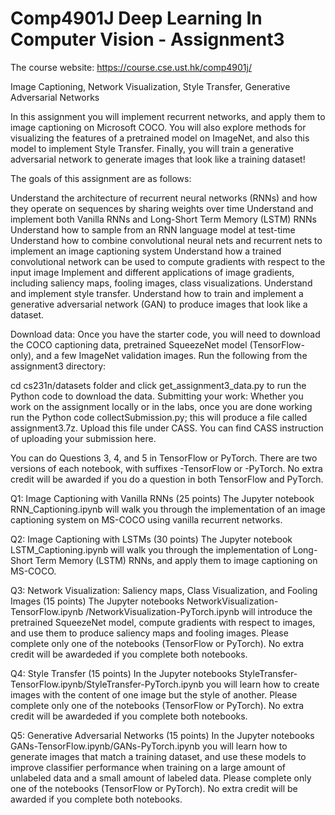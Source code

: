 # Comp4901J Deep Learning In Computer Vision - Assignment3

The course website: https://course.cse.ust.hk/comp4901j/

Image Captioning, Network Visualization, Style Transfer, Generative Adversarial Networks

In this assignment you will implement recurrent networks, and apply them to image captioning on Microsoft COCO. You will also explore methods for visualizing the features of a pretrained model on ImageNet, and also this model to implement Style Transfer. Finally, you will train a generative adversarial network to generate images that look like a training dataset!

The goals of this assignment are as follows:

Understand the architecture of recurrent neural networks (RNNs) and how they operate on sequences by sharing weights over time
Understand and implement both Vanilla RNNs and Long-Short Term Memory (LSTM) RNNs
Understand how to sample from an RNN language model at test-time
Understand how to combine convolutional neural nets and recurrent nets to implement an image captioning system
Understand how a trained convolutional network can be used to compute gradients with respect to the input image
Implement and different applications of image gradients, including saliency maps, fooling images, class visualizations.
Understand and implement style transfer.
Understand how to train and implement a generative adversarial network (GAN) to produce images that look like a dataset.

Download data:
Once you have the starter code, you will need to download the COCO captioning data, pretrained SqueezeNet model (TensorFlow-only), and a few ImageNet validation images. Run the following from the assignment3 directory:

cd cs231n/datasets folder and click get_assignment3_data.py to run the Python code to download the data.
Submitting your work:
Whether you work on the assignment locally or in the labs, once you are done working run the Python code collectSubmission.py; this will produce a file called assignment3.7z. Upload this file under CASS. You can find CASS instruction of uploading your submission here.

You can do Questions 3, 4, and 5 in TensorFlow or PyTorch. There are two versions of each notebook, with suffixes -TensorFlow or -PyTorch. No extra credit will be awarded if you do a question in both TensorFlow and PyTorch.

Q1: Image Captioning with Vanilla RNNs (25 points)
The Jupyter notebook RNN_Captioning.ipynb will walk you through the implementation of an image captioning system on MS-COCO using vanilla recurrent networks.

Q2: Image Captioning with LSTMs (30 points)
The Jupyter notebook LSTM_Captioning.ipynb will walk you through the implementation of Long-Short Term Memory (LSTM) RNNs, and apply them to image captioning on MS-COCO.

Q3: Network Visualization: Saliency maps, Class Visualization, and Fooling Images (15 points)
The Jupyter notebooks NetworkVisualization-TensorFlow.ipynb /NetworkVisualization-PyTorch.ipynb will introduce the pretrained SqueezeNet model, compute gradients with respect to images, and use them to produce saliency maps and fooling images. Please complete only one of the notebooks (TensorFlow or PyTorch). No extra credit will be awardeded if you complete both notebooks.

Q4: Style Transfer (15 points)
In the Jupyter notebooks StyleTransfer-TensorFlow.ipynb/StyleTransfer-PyTorch.ipynb you will learn how to create images with the content of one image but the style of another. Please complete only one of the notebooks (TensorFlow or PyTorch). No extra credit will be awardeded if you complete both notebooks.

Q5: Generative Adversarial Networks (15 points)
In the Jupyter notebooks GANs-TensorFlow.ipynb/GANs-PyTorch.ipynb you will learn how to generate images that match a training dataset, and use these models to improve classifier performance when training on a large amount of unlabeled data and a small amount of labeled data. Please complete only one of the notebooks (TensorFlow or PyTorch). No extra credit will be awarded if you complete both notebooks.

